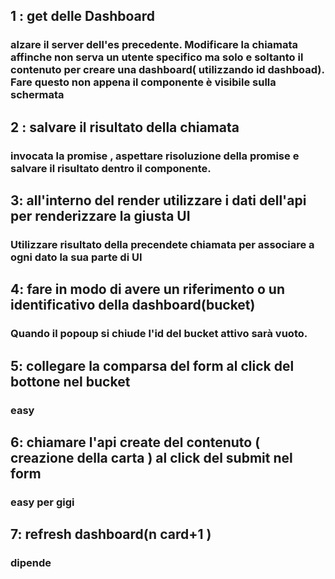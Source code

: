 ## 1 : get delle Dashboard

### alzare il server dell'es precedente. Modificare la chiamata affinche non serva un utente specifico ma solo e soltanto il contenuto per creare una dashboard( utilizzando id dashboad). Fare questo non appena il componente è visibile sulla schermata

## 2 : salvare il risultato della chiamata

### invocata la promise , aspettare risoluzione della promise e salvare il risultato dentro il componente.

## 3: all'interno del render utilizzare i dati dell'api per renderizzare la giusta UI

### Utilizzare risultato della precendete chiamata per associare a ogni dato la sua parte di UI

## 4: fare in modo di avere un riferimento o un identificativo della dashboard(bucket)

### Quando il popoup si chiude l'id del bucket attivo sarà vuoto.

## 5: collegare la comparsa del form al click del bottone nel bucket

### easy

## 6: chiamare l'api create del contenuto ( creazione della carta ) al click del submit nel form

### easy per gigi

## 7: refresh dashboard(n card+1 )

### dipende
